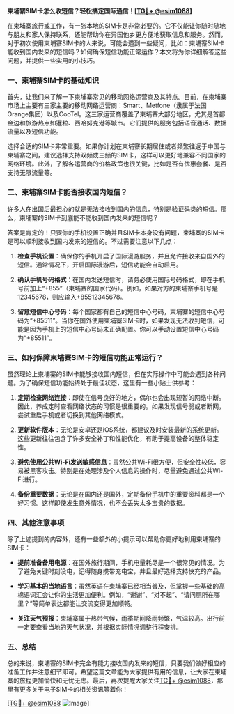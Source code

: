 **柬埔寨SIM卡怎么收短信？轻松搞定国际通信！[[TG💪+ @esim1088](https://t.me/s/esim1088)]**

在柬埔寨旅行或工作，有一张本地的SIM卡是非常必要的。它不仅能让你随时随地与朋友和家人保持联系，还能帮助你在异国他乡更方便地获取信息和服务。然而，对于初次使用柬埔寨SIM卡的人来说，可能会遇到一些疑问，比如：柬埔寨SIM卡能收到国内发来的短信吗？如何确保短信功能正常运作？本文将为你详细解答这些问题，并提供一些实用的小技巧。

### 一、柬埔寨SIM卡的基础知识

首先，让我们来了解一下柬埔寨常见的移动网络运营商及其特点。目前，在柬埔寨市场上主要有三家主要的移动网络运营商：Smart、Metfone（隶属于法国Orange集团）以及CooTel。这三家运营商覆盖了柬埔寨大部分地区，尤其是首都金边和旅游热点如暹粒、西哈努克港等城市。它们提供的服务包括语音通话、数据流量以及短信功能。

选择合适的SIM卡非常重要。如果你计划在柬埔寨长期居住或者频繁往返于中国与柬埔寨之间，建议选择支持双频或三频的SIM卡，这样可以更好地兼容不同国家的网络环境。此外，了解各运营商的价格政策也很关键，比如是否有优惠套餐、是否支持无限流量等。

### 二、柬埔寨SIM卡能否接收国内短信？

许多人在出国后最担心的就是无法接收到国内的信息，特别是验证码类的短信。那么，柬埔寨的SIM卡到底能不能收到国内发来的短信呢？

答案是肯定的！只要你的手机设置正确并且SIM卡本身没有问题，柬埔寨的SIM卡是可以顺利接收到国内发来的短信的。不过需要注意以下几点：

1. **检查手机设置**：确保你的手机开启了国际漫游服务，并且允许接收来自国外的短信。通常情况下，开启国际漫游后，短信功能会自动启用。
   
2. **确认手机号码格式**：在国内发送短信时，请务必使用国际号码格式，即在手机号前加上“+855”（柬埔寨的国家代码）。例如，如果对方的柬埔寨手机号是12345678，则应输入+85512345678。

3. **留意短信中心号码**：每个国家都有自己的短信中心号码，柬埔寨的短信中心号码为“+85511”。当你在国外使用柬埔寨SIM卡时，如果发现无法收到短信，可能是因为手机上的短信中心号码未正确配置。你可以手动设置短信中心号码为“+85511”。

### 三、如何保障柬埔寨SIM卡的短信功能正常运行？

虽然理论上柬埔寨的SIM卡能够接收国内短信，但在实际操作中可能会遇到各种问题。为了确保短信功能始终处于最佳状态，这里有一些小贴士供参考：

1. **定期检查网络连接**：即使在信号良好的地方，偶尔也会出现短暂的网络中断。因此，养成定时查看网络状态的习惯是很重要的。如果发现信号弱或者断网，尝试重启手机或者切换到其他网络模式。

2. **更新软件版本**：无论是安卓还是iOS系统，都建议及时安装最新的系统更新。这些更新往往包含了许多安全补丁和性能优化，有助于提高设备的整体稳定性。

3. **避免使用公共Wi-Fi发送敏感信息**：虽然公共Wi-Fi很方便，但安全性较低，容易被黑客攻击。特别是在处理涉及个人信息的操作时，尽量避免通过公共Wi-Fi进行。

4. **备份重要数据**：无论是在国内还是国外，定期备份手机中的重要资料都是一个好习惯。这样即使发生意外情况，也不会丢失太多宝贵的数据。

### 四、其他注意事项

除了上述提到的内容外，还有一些额外的小提示可以帮助你更好地利用柬埔寨的SIM卡：

- **提前准备备用电源**：在国外旅行期间，手机电量耗尽是一个很常见的情况。为了避免关键时刻没电，记得随身携带充电宝，并且最好选择支持快充的产品。
  
- **学习基本的当地语言**：虽然英语在柬埔寨已经相当普及，但掌握一些基础的高棉语词汇会让你的生活更加便利。例如，“谢谢”、“对不起”、“请问厕所在哪里？”等简单表达都能让交流变得更加顺畅。

- **关注天气预报**：柬埔寨属于热带气候，雨季期间降雨频繁，气温较高。出行前一定要查看当地的天气状况，并根据实际情况调整行程安排。

### 五、总结

总的来说，柬埔寨的SIM卡完全有能力接收国内发来的短信，只要我们做好相应的准备工作并注意细节即可。希望这篇文章能为大家提供有用的信息，让大家在柬埔寨的旅程更加愉快和无忧无虑。最后，再次提醒大家关注[TG💪+ @esim1088](https://t.me/s/esim1088)，那里有更多关于电子SIM卡的相关资讯等着你！

[[TG💪+ @esim1088](https://t.me/s/esim1088) ![Image](https://i.postimg.cc/4NQfJmqS/Snipaste-2025-05-13-00-14-12.png)]